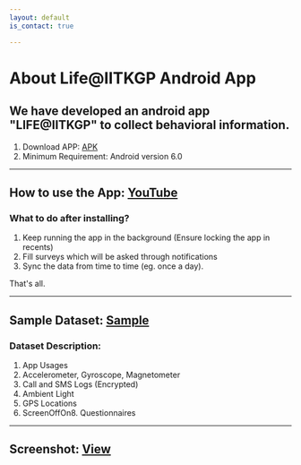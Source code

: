 ```yaml
---
layout: default
is_contact: true

---
```


# About Life@IITKGP Android App

## We have developed an android app "LIFE@IITKGP" to collect behavioral information.

1. Download APP: [APK](https://drive.google.com/open?id=1FVN3OQN__ePxmFV6BV4RxnnF3HJkFHGf)
2. Minimum Requirement: Android version 6.0

---

## How to use the App: [YouTube](https://youtu.be/B7JP-jxKIqc)

### What to do after installing?
1. Keep running the app in the background (Ensure locking the app in recents)
2. Fill surveys which will be asked through notifications
3. Sync the data from time to time (eg. once a day).

That's all.

---

## Sample Dataset: [Sample](https://drive.google.com/open?id=1qH5Vjf7RVU32I--15J5YRIYKIq8STcvs)

### Dataset Description: 
1. App Usages 
2. Accelerometer, Gyroscope, Magnetometer 
4. Call and SMS Logs (Encrypted)
5. Ambient Light
6. GPS Locations
7. ScreenOffOn8. Questionnaires

---
## Screenshot: [View](https://lh4.googleusercontent.com/383fi99OdecLbS8rnDwWMCFvKAqf7xX77mjYwys60Ks5jbgLDzzoQfVSjWE2QXXYITYAOrG3vYL7ioZm-2vRwGnJ1ctjgs7_n6_F_Bbcs3kdEQpX6XnQ_GJoCidq=w4000)
